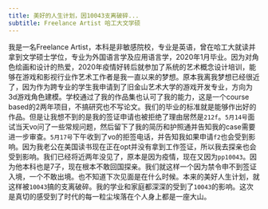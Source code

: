 ```yaml
---
title: 美好的人生计划，因10043支离破碎...
subtitle: Freelance Artist 哈工大文学硕
---
```

我是一名Freelance Artist，本科是非敏感院校，专业是英语，曾在哈工大就读并拿到文学硕士学位，专业为外国语言学及应用语言学，2020年1月毕业。因为对角色绘画和设计的热爱，2020年疫情好转后就参加了系统的艺术概念设计培训，能够在游戏和影视行业作艺术工作者是我一直以来的梦想。原本我离我梦想已经很近了，因为作为跨专业的学生我申请到了旧金山艺术大学的游戏开发专业，方向为3d游戏角色建模。学校通过了我的作品集也认可了我的能力，这是一个course based的2两年项目，不搞研究也不写论文。我们的毕业的标准就是能够作出好的作品。但是让我想不到的是我的签证申请也被拒绝了理由居然是`212f`。`5月14号`面试当天vo问了一些常规问题，然后留下了我的简历和护照通并告知我的case需要进一步审查。`5月17号`下午收到了vo的拒签电话，并告知我如果申请`f2`也会受到影响。因为我老公在美国读书现在正在opt并没有拿到工作签证，所以我去探亲也会受到影响。我们已经将近两年没见了，原本是因为疫情，现在又因为`pp10043`。因为他本科也是7子，现在根本不敢回国探亲。我们就这样一个因为禁令申不到签证入境，一个不敢出境。也不知道下次见面是在什么时候。本来的美好人生计划，就这样被`10043`搞的支离破碎。我的学业和家庭都深深的受到了`10043`的影响。这次是真切的感受到了时代的每一粒尘埃落在个人身上都是一座大山。